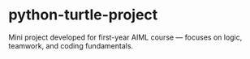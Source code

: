 # python-turtle-project
Mini project developed for first-year AIML course — focuses on logic, teamwork, and coding fundamentals.
